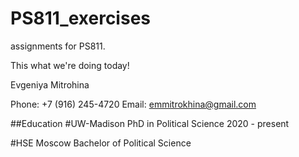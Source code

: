 # PS811_exercises
assignments for PS811.

This what we're doing today! 

Evgeniya Mitrohina

Phone: +7 (916) 245-4720
Email: emmitrokhina@gmail.com

##Education 
#UW-Madison
PhD in Political Science 2020 - present

#HSE Moscow
Bachelor of Political Science

